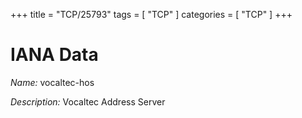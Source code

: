 +++
title = "TCP/25793"
tags = [ "TCP" ]
categories = [ "TCP" ]
+++

# IANA Data

_Name:_ vocaltec-hos

_Description:_ Vocaltec Address Server

